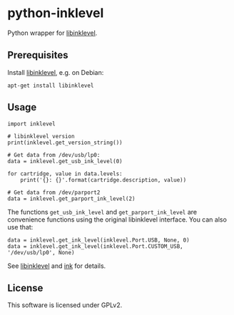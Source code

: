 # python-inklevel

Python wrapper for [libinklevel](http://libinklevel.sourceforge.net/).

## Prerequisites

Install [libinklevel](http://libinklevel.sourceforge.net/), e.g. on Debian:

    apt-get install libinklevel

## Usage

    import inklevel

    # libinklevel version
    print(inklevel.get_version_string())

    # Get data from /dev/usb/lp0:
    data = inklevel.get_usb_ink_level(0)

    for cartridge, value in data.levels:
        print('{}: {}'.format(cartridge.description, value))

    # Get data from /dev/parport2
    data = inklevel.get_parport_ink_level(2)

The functions `get_usb_ink_level` and `get_parport_ink_level` are convenience functions using the original libinklevel interface. You can also use that:

    data = inklevel.get_ink_level(inklevel.Port.USB, None, 0)
    data = inklevel.get_ink_level(inklevel.Port.CUSTOM_USB, '/dev/usb/lp0', None)

See [libinklevel](http://libinklevel.sourceforge.net/) and [ink](http://ink.sourceforge.net/) for details.

## License

This software is licensed under GPLv2.
